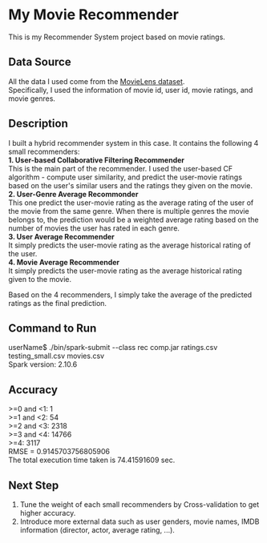 # My Movie Recommender
This is my Recommender System project based on movie ratings.

## Data Source
All the data I used come from the [MovieLens dataset](https://grouplens.org/datasets/movielens/).  
Specifically, I used the information of movie id, user id, movie ratings, and movie genres.

## Description
I built a hybrid recommender system in this case. It contains the following 4 small recommenders:  
**1. User-based Collaborative Filtering Recommender**  
This is the main part of the recommender. I used the user-based CF algorithm - compute user similarity, and predict the user-movie ratings based on the user's similar users and the ratings they given on the movie.  
**2. User-Genre Average Recommonder**  
This one predict the user-movie rating as the average rating of the user of the movie from the same genre. When there is multiple genres the movie belongs to, the prediction would be a weighted average rating based on the number of movies the user has rated in each genre.  
**3. User Average Recommender**  
It simply predicts the user-movie rating as the average historical rating of the user.  
**4. Movie Average Recommender**  
It simply predicts the user-movie rating as the average historical rating given to the movie.  

Based on the 4 recommenders, I simply take the average of the predicted ratings as the final prediction.

## Command to Run
userName$ ./bin/spark-submit --class rec comp.jar ratings.csv testing_small.csv movies.csv  
Spark version: 2.10.6

## Accuracy
\>=0 and \<1: 1  
\>=1 and \<2: 54  
\>=2 and \<3: 2318  
\>=3 and \<4: 14766  
\>=4: 3117  
RMSE = 0.9145703756805906  
The total execution time taken is 74.41591609 sec.  

## Next Step
1. Tune the weight of each small recommenders by Cross-validation to get higher accuracy.  
2. Introduce more external data such as user genders, movie names, IMDB information (director, actor, average rating, ...).  


